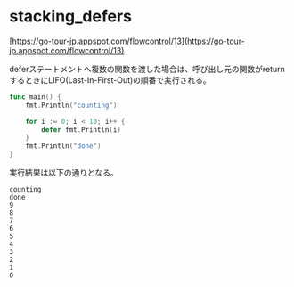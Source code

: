 # stacking_defers

[https://go-tour-jp.appspot.com/flowcontrol/13](https://go-tour-jp.appspot.com/flowcontrol/13)

deferステートメントへ複数の関数を渡した場合は、呼び出し元の関数がreturnするときにLIFO(Last-In-First-Out)の順番で実行される。

```go
func main() {
	fmt.Println("counting")

	for i := 0; i < 10; i++ {
		defer fmt.Println(i)
	}
	fmt.Println("done")
}
```

実行結果は以下の通りとなる。

```text
counting
done
9
8
7
6
5
4
3
2
1
0
```
